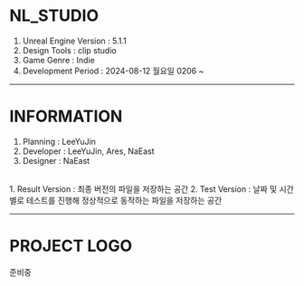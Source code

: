# NL_STUDIO
1. Unreal Engine Version : 5.1.1
2. Design Tools : clip studio
3. Game Genre : Indie
4. Development Period : 2024-08-12 월요일 0206 ~ 

---

# INFORMATION
1. Planning : LeeYuJin
2. Developer : LeeYuJin, Ares, NaEast
3. Designer : NaEast
<br/>
1. Result Version : 최종 버전의 파일을 저장하는 공간
2. Test Version : 날짜 및 시간별로 테스트를 진행해 정상적으로 동작하는 파일을 저장하는 공간
   
---

# PROJECT LOGO
준비중
